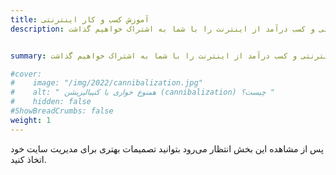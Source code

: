 ```yaml
---
title: آموزش کسب و کار اینترنتی
description: اینجا آموزه‌ها و تجربیات خودمان درباره کسب و کار اینترنتی و کسب درآمد از اینترنت را با شما به اشتراک خواهیم گذاشت.


summary: اینجا آموزه‌ها و تجربیات خودمان درباره کسب و کار اینترنتی و کسب درآمد از اینترنت را با شما به اشتراک خواهیم گذاشت.

#cover:
#    image: "/img/2022/cannibalization.jpg"
#    alt: " همنوع خواری یا کنیبالیزیشن (cannibalization) چیست؟ "
#    hidden: false
#ShowBreadCrumbs: false
weight: 1
---
```


پس از مشاهده این بخش انتظار می‌رود بتوانید تصمیمات بهتری برای مدیریت سایت خود اتخاذ کنید.
